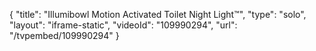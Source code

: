 {
    "title": "Illumibowl Motion Activated Toilet Night Light&trade;",
    "type": "solo",
    "layout": "iframe-static",
    "videoId": "109990294",
    "url": "\/tvpembed\/109990294"
}